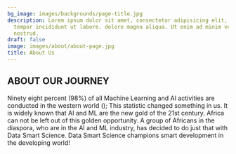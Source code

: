 ```yaml
---
bg_image: images/backgrounds/page-title.jpg
description: Lorem ipsum dolor sit amet, consectetur adipisicing elit, sed do eiusmod
  tempor incididunt ut labore. dolore magna aliqua. Ut enim ad minim veniam, quis
  nostrud.
draft: false
image: images/about/about-page.jpg
title: About Us
---
```


## ABOUT OUR JOURNEY

Ninety eight percent (98%) of all Machine Learning and AI activities are conducted in the western world (); This statistic changed something in us. It is widely known that AI and ML are the new gold of the 21st century. Africa can not be left out of this golden opportunity. A group of Africans in the diaspora, who are in the AI and ML industry, has decided to do just that with Data Smart Science. Data Smart Science champions smart development in the developing world!